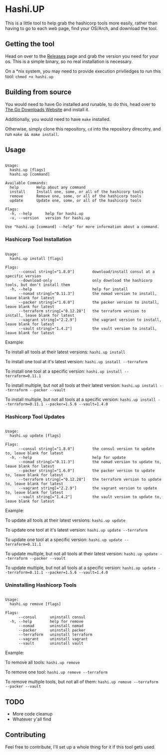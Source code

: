 # Hashi.UP

This is a little tool to help grab the hashicorp tools more easily, rather than having to go to each web page, find your OS/Arch, and download the tool.

## Getting the tool

Head on over to the [Releases](https://github.com/j4ng5y/hashi.up/releases) page and grab the version you need for your os. This is a simple binary, so no real installation is necessary.

On a *nix system, you may need to provide execution privliedges to run this tool: `chmod +x hashi.up`

## Building from source

You would need to have Go installed and runable, to do this, head over to [The Go Downloads Website](https://golang.org/dl) and install it.

Additionally, you would need to have `make` installed.

Otherwise, simply clone this repository, `cd` into the repository direcotry, and run `make && make install`.

## Usage

```A hashicorp tool downloader/installer/updater/uninstaller.

Usage:
  hashi.up [flags]
  hashi.up [command]

Available Commands:
  help        Help about any command
  install     Install one, some, or all of the hashicorp tools
  remove      Remove one, some, or all of the hashicorp tools
  update      Update one, some, or all of the hashicorp tools

Flags:
  -h, --help      help for hashi.up
  -v, --version   version for hashi.up

Use "hashi.up [command] --help" for more information about a command.
```

### Hashicorp Tool Installation

```Install one, some, or all of the hashicorp tools

Usage:
  hashi.up install [flags]

Flags:
      --consul string[="1.8.0"]        download/install consul at a specific version
      --download-only                  only download the hashicorp tools, but don't install them
  -h, --help                           help for install
      --nomad string[="0.11.3"]        the nomad version to install, leave blank for latest
      --packer string[="1.6.0"]        the packer version to install, leave blank for latest
      --terraform string[="0.12.28"]   the terraform version to install, leave blank for latest
      --vagrant string[="2.2.9"]       the vagrant version to install, leave blank for latest
      --vault string[="1.4.2"]         the vault version to install, leave blank for latest
```

Example:

To install all tools at their latest versions: `hashi.up install`

To install one tool at it's latest version: `hashi.up install --terraform`

To install one tool at a specific version: `hashi.up install --terraform=0.11.1`

To install multiple, but not all tools at their latest version: `hashi.up install --terraform --packer --vault`

To install multiple, but not all tools at a specific version: `hashi.up install --terraform=0.11.1 --packer=1.5.6 --vault=1.4.0`

### Hashicorp Tool Updates

```Update one, some, or all of the hashicorp tools

Usage:
  hashi.up update [flags]

Flags:
      --consul string[="1.8.0"]        the consul version to update to, leave blank for latest
  -h, --help                           help for update
      --nomad string[="0.11.3"]        the nomad version to update to, leave blank for latest
      --packer string[="1.6.0"]        the packer version to update to, leave blank for latest
      --terraform string[="0.12.28"]   the terraform version to update to, leave blank for latest
      --vagrant string[="2.2.9"]       the vagrant version to update to, leave blank for latest
      --vault string[="1.4.2"]         the vault version to update to, leave blank for latest
```

Example:

To update all tools at their latest versions: `hashi.up update`

To update one tool at it's latest version: `hashi.up update --terraform`

To update one tool at a specific version: `hashi.up update --terraform=0.11.1`

To update multiple, but not all tools at their latest version: `hashi.up update --terraform --packer --vault`

To update multiple, but not all tools at a specific version: `hashi.up update --terraform=0.11.1 --packer=1.5.6 --vault=1.4.0`

### Uninstalling Hashicorp Tools

```Remove one, some, or all of the hashicorp tools

Usage:
  hashi.up remove [flags]

Flags:
      --consul      uninstall consul
  -h, --help        help for remove
      --nomad       uninstall nomad
      --packer      uninstall packer
      --terraform   uninstall terraform
      --vagrant     uninstall vagrant
      --vault       uninstall vault
```

Example:

To remove all tools: `hashi.up remove`

To remove one tool: `hashi.up remove --terraform`

To remove multiple tools, but not all of them: `hashi.up remove --terraform --packer --vault`

## TODO

* More code cleanup
* Whatever y'all find

## Contributing

Feel free to contribute, I'll set up a whole thing for it if this tool gets used.